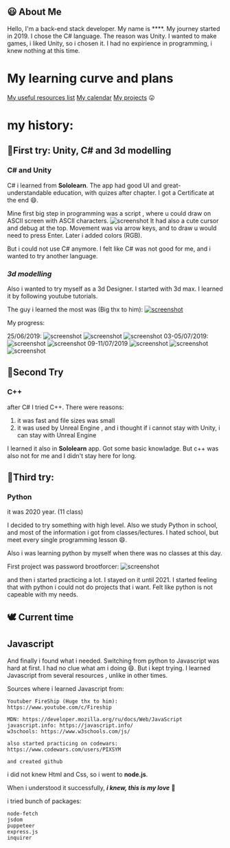 
## 😃 About Me
Hello, I'm a back-end stack developer. My name is ****.
My journey started in 2019. I chose the C# language. The reason was Unity. 
I wanted to make games, i liked Unity, so i chosen it.
I had no expirience in programming, i knew nothing at this time.

# My learning curve and plans
[My useful resources list](https://github.com/PixelSymbols/UsefulResources/blob/main/README.md)
[My calendar](https://calendar.google.com/calendar/u/0?cid=cGl4ZWxzeW1ib2xzQGdtYWlsLmNvbQ)
[My projects](https://github.com/PixelSymbols/Projects) 😛


# my history:
## 🥚First try: Unity, C# and 3d modelling
### **C#** and **Unity**

C# i learned from **Sololearn**.
The app had good UI and great-understandable education, with quizes after chapter.
I got a Certificate at the end 😄.

Mine first big step in programming was a script ,
where u could draw on ASCII screen with ASCII characters.
![screenshot](https://media.discordapp.net/attachments/1032629714088640512/1038563144185942188/unknown.png?width=1249&height=702)
It had also a cute cursor and debug at the top.
Movement was via arrow keys, and to draw u would need to press Enter.
Later i added colors (RGB).

But i could not use C# anymore.
I felt like C# was not good for me, and i wanted to try another language.

### *3d modelling*

Also i wanted to try myself as a 3d Designer.
I started with 3d max. I learned it by following youtube tutorials.

The guy i learned the most was (Big thx to him):
[![screenshot](https://media.discordapp.net/attachments/580394781474160641/1038566178068647996/image.png)](https://www.youtube.com/c/%D0%9A%D1%80%D0%B8%D0%B2%D0%BE%D1%80%D1%83%D0%BA%D0%B8%D0%B9%D0%9C%D0%BE%D0%B4%D0%B5%D0%BB%D0%BB%D0%B5%D1%80)

My progress:

25/06/2019:
![screenshot](https://media.discordapp.net/attachments/590276277320024083/593153130536108042/unknown.png?width=1249&height=702)
![screenshot](https://media.discordapp.net/attachments/590276277320024083/593153200240984076/unknown.png?width=1249&height=702)
![screenshot](https://media.discordapp.net/attachments/590276277320024083/593487066956824576/unknown.png?width=1249&height=702)
03-05/07/2019:
![screenshot](https://media.discordapp.net/attachments/590276277320024083/596007807334219806/PORAARKI.png?width=1249&height=702)
![screenshot](https://media.discordapp.net/attachments/590276277320024083/597531972377509959/unknown.png?width=1249&height=702)
09-11/07/2019
![screenshot](https://media.discordapp.net/attachments/590276277320024083/598249975025238036/unknown.png?width=1249&height=702)
![screenshot](https://media.discordapp.net/attachments/590276277320024083/598939772634791956/unknown.png?width=1249&height=702)
![screenshot](https://media.discordapp.net/attachments/590276277320024083/602934911137218619/optimize.png?width=347&height=702)

## 🐣Second Try
### **C++**
after C# I tried C++. There were reasons:
1) it was fast and file sizes was small
2) it was used by Unreal Engine , and i thought if i cannot stay with Unity, i can stay with Unreal Engine

I learned it also in **Sololearn** app. Got some basic knowladge.
But c++ was also not for me and I didn't stay here for long.

## 🐤Third try: 
### **Python**
it was 2020 year. (11 class)

I decided to try something with high level.
Also we study Python in school, and most of the information i got from classes/lectures.
I hated school, but meet every single programming lesson 😄.

Also i was learning python by myself when there was no classes at this day.

First project was password brootforcer:
![screenshot](https://sun9-48.userapi.com/impg/zvwH9jjsOVIR3HdXNvUokwI34A9asA2INSqStg/-H3dR2LZsLw.jpg?size=676x252&quality=96&sign=df6959d67b974e223f30bfab7cea6abc&type=album)

and then i started practicing a lot. I stayed on it until 2021.
I started feeling that with python i could not do projects that i want.
Felt like python is not capeable with my needs.

## 🕊️ Current time
## **Javascript**

And finally i found what i needed. Switching from python to Javascript was hard at first.
I had no clue what am i doing 😄. But i kept trying.
I learned Javascript from several resources , unlike in other times.

Sources where i learned Javascript from:

```
Youtuber FireShip (Huge thx to him):
https://www.youtube.com/c/Fireship

MDN: https://developer.mozilla.org/ru/docs/Web/JavaScript
javascript.info: https://javascript.info/
w3schools: https://www.w3schools.com/js/

also started practicing on codewars:
https://www.codewars.com/users/PIXSYM

and created github
```
i did not knew Html and Css, so i went to **node.js**.

When i understood it successfully, ***i knew, this is my love*** 💜

i tried bunch of packages:
```
node-fetch
jsdom
puppeteer
express.js
inquirer
```
